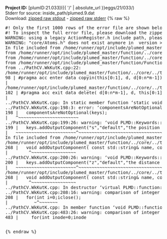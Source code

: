 **Project ID:** [plumID:21.033]({{ '/' | absolute_url }}eggs/21/033/)  
Stderr for source:  inside_path/plumed.9.dat   
Download: [zipped raw stdout](plumed.9.dat.plumed_master.stdout.txt.zip) - [zipped raw stderr](plumed.9.dat.plumed_master.stderr.txt.zip) 
{% raw %}
<pre>
#! Only the first 1000 rows of the error file are shown below
#! To inspect the full error file, please download the zipped raw stderr file above
WARNING: using a legacy ActionRegister.h include path, please use <<#include "core/ActionRegister.h">>
WARNING: "core/Atoms.h" does not exist anymore in  version >=2.10, you should change your code.
In file included from /home/runner/opt/include/plumed_master/function/../core/../tools/Tools.h:27,
from /home/runner/opt/include/plumed_master/function/../core/Action.h:28,
from /home/runner/opt/include/plumed_master/function/../core/ActionWithValue.h:25,
from /home/runner/opt/include/plumed_master/function/Function.h:25,
from ../PathCV.WkKutK.cpp:22:
/home/runner/opt/include/plumed_master/function/../core/../tools/Tensor.h:98: warning: ignoring ‘#pragma acc enter’ [-Wunknown-pragmas]
98 | #pragma acc enter data copyin(this[0:1], d, d[0:n*m-1])
|
/home/runner/opt/include/plumed_master/function/../core/../tools/Tensor.h:102: warning: ignoring ‘#pragma acc exit’ [-Wunknown-pragmas]
102 | #pragma acc exit data delete( d[0:n*m-1], d, this[0:1])
|
../PathCV.WkKutK.cpp: In static member function ‘static void PLMD::function::PathCV::registerKeywords(PLMD::Keywords&)’:
../PathCV.WkKutK.cpp:198:3: error: ‘componentsAreNotOptional’ was not declared in this scope
198 |   componentsAreNotOptional(keys);
|   ^~~~~~~~~~~~~~~~~~~~~~~~
../PathCV.WkKutK.cpp:199:26: warning: ‘void PLMD::Keywords::addOutputComponent(const std::string&, const std::string&, const std::string&)’ is deprecated: Use addOutputComponent with four argument and specify valid types for value from scalar/vector/matrix/grid [-Wdeprecated-declarations]
199 |   keys.addOutputComponent("s","default","the position on the path");
|   ~~~~~~~~~~~~~~~~~~~~~~~^~~~~~~~~~~~~~~~~~~~~~~~~~~~~~~~~~~~~~~~~~
In file included from /home/runner/opt/include/plumed_master/function/../core/Action.h:27:
/home/runner/opt/include/plumed_master/function/../core/../tools/Keywords.h:268:8: note: declared here
268 |   void addOutputComponent( const std::string& name, const std::string& key, const std::string& descr );
|        ^~~~~~~~~~~~~~~~~~
../PathCV.WkKutK.cpp:200:26: warning: ‘void PLMD::Keywords::addOutputComponent(const std::string&, const std::string&, const std::string&)’ is deprecated: Use addOutputComponent with four argument and specify valid types for value from scalar/vector/matrix/grid [-Wdeprecated-declarations]
200 |   keys.addOutputComponent("z","default","the distance from the path");
|   ~~~~~~~~~~~~~~~~~~~~~~~^~~~~~~~~~~~~~~~~~~~~~~~~~~~~~~~~~~~~~~~~~~~
/home/runner/opt/include/plumed_master/function/../core/../tools/Keywords.h:268:8: note: declared here
268 |   void addOutputComponent( const std::string& name, const std::string& key, const std::string& descr );
|        ^~~~~~~~~~~~~~~~~~
../PathCV.WkKutK.cpp: In destructor ‘virtual PLMD::function::PathCV::~PathCV()’:
../PathCV.WkKutK.cpp:208:16: warning: comparison of integer expressions of different signedness: ‘int’ and ‘unsigned int’ [-Wsign-compare]
208 |   for(int i=0;i<mw_n_;++i){
|               ~^~~~~~
../PathCV.WkKutK.cpp: In constructor ‘PLMD::function::PathCV::PathCV(const PLMD::ActionOptions&)’:
../PathCV.WkKutK.cpp:236:16: warning: comparison of integer expressions of different signedness: ‘int’ and ‘unsigned int’ [-Wsign-compare]
236 |   for(int i=0;i<mw_n_;++i){
|               ~^~~~~~
../PathCV.WkKutK.cpp:259:11: warning: comparison of integer expressions of different signedness: ‘int’ and ‘unsigned int’ [-Wsign-compare]
259 |       if(i==mw_id_) ifiles[i]->close();
|          ~^~~~~~~~
../PathCV.WkKutK.cpp: In member function ‘void PLMD::function::PathCV::generatePath()’:
../PathCV.WkKutK.cpp:483:26: warning: comparison of integer expressions of different signedness: ‘int’ and ‘unsigned int’ [-Wsign-compare]
483 |     for(int inode=0;inode<nnodes;inode++){
|                     ~~~~~^~~~~~~
../PathCV.WkKutK.cpp: In member function ‘void PLMD::function::PathCV::readMultipleWalkers()’:
../PathCV.WkKutK.cpp:941:16: warning: comparison of integer expressions of different signedness: ‘int’ and ‘unsigned int’ [-Wsign-compare]
941 |   for(int i=0;i<mw_n_;++i){
|               ~^~~~~~
../PathCV.WkKutK.cpp:942:9: warning: comparison of integer expressions of different signedness: ‘int’ and ‘unsigned int’ [-Wsign-compare]
942 |     if(i==mw_id_) continue;
|        ~^~~~~~~~
../PathCV.WkKutK.cpp:957:5: error: invalid use of incomplete type ‘class PLMD::Communicator’
957 |     comm.Barrier();
|     ^~~~
In file included from /home/runner/opt/include/plumed_master/function/../core/../tools/OFile.h:25,
from /home/runner/opt/include/plumed_master/function/../core/../tools/Log.h:25,
from /home/runner/opt/include/plumed_master/function/../core/Action.h:30:
/home/runner/opt/include/plumed_master/function/../core/../tools/FileBase.h:29:7: note: forward declaration of ‘class PLMD::Communicator’
29 | class Communicator;
|       ^~~~~~~~~~~~
../PathCV.WkKutK.cpp:958:5: error: invalid use of incomplete type ‘class PLMD::Communicator’
958 |     multi_sim_comm.Barrier();
|     ^~~~~~~~~~~~~~
/home/runner/opt/include/plumed_master/function/../core/../tools/FileBase.h:29:7: note: forward declaration of ‘class PLMD::Communicator’
29 | class Communicator;
|       ^~~~~~~~~~~~
terminate called after throwing an instance of 'PLMD::Plumed::ExceptionError'
what():
(core/PlumedMain.cpp:1502) void PLMD::PlumedMain::load(const std::string&)
An error happened while executing command env PLUMED_ROOT='/home/runner/opt/lib/plumed_master' PLUMED_VERSION='2.11.0-dev' PLUMED_HTMLDIR='/home/runner/opt/share/doc/plumed_master' PLUMED_INCLUDEDIR='/home/runner/opt/include' PLUMED_PROGRAM_NAME='plumed_master' PLUMED_IS_INSTALLED='yes' "/home/runner/opt/lib/plumed_master"/scripts/mklib.sh -n -o ./../PathCV.2.11.0-dev.so ../PathCV.cpp

[pkrvm7jw40e0xgp:10849] *** Process received signal ***
[pkrvm7jw40e0xgp:10849] Signal: Aborted (6)
[pkrvm7jw40e0xgp:10849] Signal code:  (-6)
[pkrvm7jw40e0xgp:10849] [ 0] /lib/x86_64-linux-gnu/libc.so.6(+0x45330)[0x7efcd7645330]
[pkrvm7jw40e0xgp:10849] [ 1] /lib/x86_64-linux-gnu/libc.so.6(pthread_kill+0x11c)[0x7efcd769eb2c]
[pkrvm7jw40e0xgp:10849] [ 2] /lib/x86_64-linux-gnu/libc.so.6(gsignal+0x1e)[0x7efcd764527e]
[pkrvm7jw40e0xgp:10849] [ 3] /lib/x86_64-linux-gnu/libc.so.6(abort+0xdf)[0x7efcd76288ff]
[pkrvm7jw40e0xgp:10849] [ 4] /lib/x86_64-linux-gnu/libstdc++.so.6(+0xa5ff5)[0x7efcd7aa5ff5]
[pkrvm7jw40e0xgp:10849] [ 5] /lib/x86_64-linux-gnu/libstdc++.so.6(+0xbb0da)[0x7efcd7abb0da]
[pkrvm7jw40e0xgp:10849] [ 6] /lib/x86_64-linux-gnu/libstdc++.so.6(_ZSt10unexpectedv+0x0)[0x7efcd7aa5a55]
[pkrvm7jw40e0xgp:10849] [ 7] /lib/x86_64-linux-gnu/libstdc++.so.6(+0xa5a6f)[0x7efcd7aa5a6f]
[pkrvm7jw40e0xgp:10849] [ 8] plumed_master(+0x146dd)[0x55a4c552b6dd]
[pkrvm7jw40e0xgp:10849] [ 9] /lib/x86_64-linux-gnu/libc.so.6(+0x2a1ca)[0x7efcd762a1ca]
[pkrvm7jw40e0xgp:10849] [10] /lib/x86_64-linux-gnu/libc.so.6(__libc_start_main+0x8b)[0x7efcd762a28b]
[pkrvm7jw40e0xgp:10849] [11] plumed_master(+0x15365)[0x55a4c552c365]
[pkrvm7jw40e0xgp:10849] *** End of error message ***
</pre>
{% endraw %}

